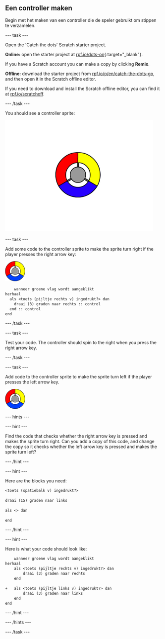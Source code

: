 ## Een controller maken

Begin met het maken van een controller die de speler gebruikt om stippen te verzamelen.

\--- task \---

Open the 'Catch the dots' Scratch starter project.

**Online:** open the starter project at [rpf.io/dots-on](http://rpf.io/dots-on){:target="_blank"}.

If you have a Scratch account you can make a copy by clicking **Remix**.

**Offline:** download the starter project from [rpf.io/p/en/catch-the-dots-go](http://rpf.io/p/en/catch-the-dots-go), and then open it in the Scratch offline editor.

If you need to download and install the Scratch offline editor, you can find it at [rpf.io/scratchoff](http://rpf.io/scratchoff).

\--- /task \---

You should see a controller sprite:

![screenshot](images/dots-controller.png)

\--- task \---

Add some code to the controller sprite to make the sprite turn right if the player presses the right arrow key:

![Controller sprite](images/controller-sprite.png)

```blocks3
    wanneer groene vlag wordt aangeklikt
herhaal 
  als <toets (pijltje rechts v) ingedrukt?> dan 
    draai (3) graden naar rechts :: control
  end :: control
end
```

\--- /task \---

\--- task \---

Test your code. The controller should spin to the right when you press the right arrow key.

\--- /task \---

\--- task \---

Add code to the controller sprite to make the sprite turn left if the player presses the left arrow key.

![Controller sprite](images/controller-sprite.png)

\--- hints \---

\--- hint \---

Find the code that checks whether the right arrow key is pressed and makes the sprite turn right. Can you add a copy of this code, and change the copy so it checks whether the left arrow key is pressed and makes the sprite turn left?

\--- /hint \---

\--- hint \---

Here are the blocks you need:

```blocks3
<toets (spatiebalk v) ingedrukt?>

draai (15) graden naar links

als <> dan

end
```

\--- /hint \---

\--- hint \---

Here is what your code should look like:

```blocks3
    wanneer groene vlag wordt aangeklikt
herhaal 
	als <toets (pijltje rechts v) ingedrukt?> dan 
		draai (3) graden naar rechts
	end

+	als <toets (pijltje links v) ingedrukt?> dan 
		draai (3) graden naar links
	end
end
```

\--- /hint \---

\--- /hints \---

\--- /task \---